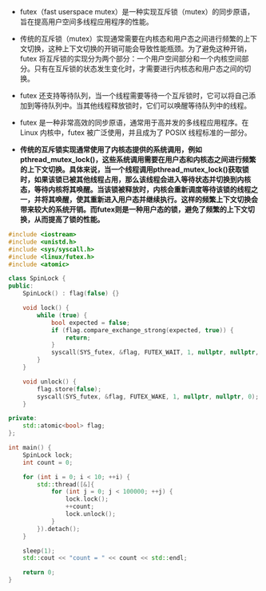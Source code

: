 - futex（fast userspace mutex）是一种实现互斥锁（mutex）的同步原语，旨在提高用户空间多线程应用程序的性能。
- 传统的互斥锁（mutex）实现通常需要在内核态和用户态之间进行频繁的上下文切换，这种上下文切换的开销可能会导致性能瓶颈。为了避免这种开销，futex 将互斥锁的实现分为两个部分：一个用户空间部分和一个内核空间部分。只有在互斥锁的状态发生变化时，才需要进行内核态和用户态之间的切换。
- futex 还支持等待队列，当一个线程需要等待一个互斥锁时，它可以将自己添加到等待队列中。当其他线程释放锁时，它们可以唤醒等待队列中的线程。
- futex 是一种非常高效的同步原语，通常用于高并发的多线程应用程序。在 Linux 内核中，futex 被广泛使用，并且成为了 POSIX 线程标准的一部分。

- **传统的互斥锁实现通常使用了内核态提供的系统调用，例如pthread_mutex_lock()，这些系统调用需要在用户态和内核态之间进行频繁的上下文切换。具体来说，当一个线程调用pthread_mutex_lock()获取锁时，如果该锁已被其他线程占用，那么该线程会进入等待状态并切换到内核态，等待内核将其唤醒。当该锁被释放时，内核会重新调度等待该锁的线程之一，并将其唤醒，使其重新进入用户态并继续执行。这样的频繁上下文切换会带来较大的系统开销。而futex则是一种用户态的锁，避免了频繁的上下文切换，从而提高了锁的性能。**

```cpp
#include <iostream>
#include <unistd.h>
#include <sys/syscall.h>
#include <linux/futex.h>
#include <atomic>

class SpinLock {
public:
    SpinLock() : flag(false) {}

    void lock() {
        while (true) {
            bool expected = false;
            if (flag.compare_exchange_strong(expected, true)) {
                return;
            }
            syscall(SYS_futex, &flag, FUTEX_WAIT, 1, nullptr, nullptr, 0);
        }
    }

    void unlock() {
        flag.store(false);
        syscall(SYS_futex, &flag, FUTEX_WAKE, 1, nullptr, nullptr, 0);
    }

private:
    std::atomic<bool> flag;
};

int main() {
    SpinLock lock;
    int count = 0;

    for (int i = 0; i < 10; ++i) {
        std::thread([&]{
            for (int j = 0; j < 100000; ++j) {
                lock.lock();
                ++count;
                lock.unlock();
            }
        }).detach();
    }

    sleep(1);
    std::cout << "count = " << count << std::endl;

    return 0;
}

```

